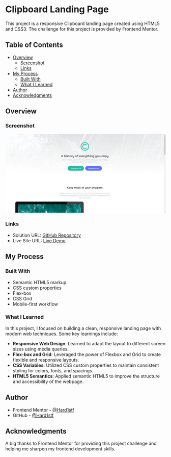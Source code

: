 # Clipboard Landing Page

This project is a responsive Clipboard landing page created using HTML5 and CSS3. The challenge for this project is provided by Frontend Mentor.

## Table of Contents

- [Overview](#overview)
  - [Screenshot](#screenshot)
  - [Links](#links)
- [My Process](#my-process)
  - [Built With](#built-with)
  - [What I Learned](#what-i-learned)
- [Author](#author)
- [Acknowledgments](#acknowledgments)

## Overview

### Screenshot

![Clipboard Landing Page Screenshot](./design/Screenshort%20Clipboard.png)

### Links

- Solution URL: [GitHub Repository](https://github.com/Hard1stf/Clipboard-landing-page-master)
- Live Site URL: [Live Demo](https://hard1stf.github.io/Clipboard-landing-page-master/)

## My Process

### Built With

- Semantic HTML5 markup
- CSS custom properties
- Flex-box
- CSS Grid
- Mobile-first workflow

### What I Learned

In this project, I focused on building a clean, responsive landing page with modern web techniques. Some key learnings include:

- **Responsive Web Design**: Learned to adapt the layout to different screen sizes using media queries.
- **Flex-box and Grid**: Leveraged the power of Flexbox and Grid to create flexible and responsive layouts.
- **CSS Variables**: Utilized CSS custom properties to maintain consistent styling for colors, fonts, and spacings.
- **HTML5 Semantics**: Applied semantic HTML5 to improve the structure and accessibility of the webpage.

## Author

- Frontend Mentor - [@Hard1stf](https://www.frontendmentor.io/profile/Hard1stf)
- GitHub - [@Hard1stf](https://github.com/Hard1stf)

## Acknowledgments

A big thanks to Frontend Mentor for providing this project challenge and helping me sharpen my frontend development skills.

